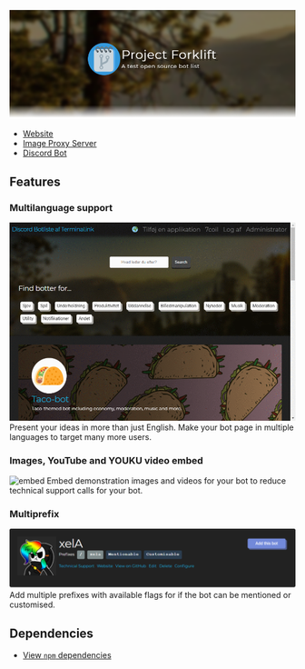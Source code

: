 ![Project Forklift](.github/fancypants.png)

- [Website](website)
- [Image Proxy Server](proxy)
- [Discord Bot](bot)

## Features
### Multilanguage support
![i18n](.github/multilanguage/result.gif)
Present your ideas in more than just English.
Make your bot page in multiple languages to target many more users.

### Images, YouTube and YOUKU video embed
![embed](.github/embed.gif)
Embed demonstration images and videos for your bot to reduce technical support calls for your bot.

### Multiprefix
![prefix](.github/multiprefix.png)
Add multiple prefixes with available flags for if the bot can be mentioned or customised.

## Dependencies
- [View `npm` dependencies](https://github.com/Terminal/ls.terminal.ink/network/dependencies)
